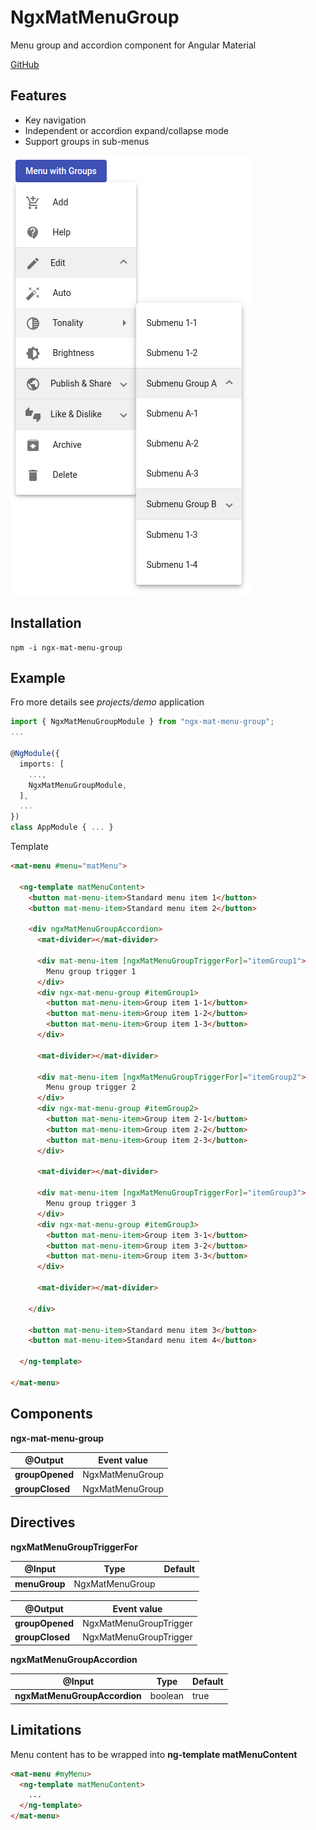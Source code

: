 # NgxMatMenuGroup

Menu group and accordion component for Angular Material

[GitHub](https://github.com/w3soto/ngx-mat-menu-group)

## Features
* Key navigation
* Independent or accordion expand/collapse mode
* Support groups in sub-menus

![Screenshot](https://raw.githubusercontent.com/w3soto/ngx-mat-menu-group/master/screenshot.png "Screenshot")

## Installation
```shell
npm -i ngx-mat-menu-group
```

## Example

Fro more details see *projects/demo* application

```typescript
import { NgxMatMenuGroupModule } from "ngx-mat-menu-group";
...

@NgModule({
  imports: [
    ...,
    NgxMatMenuGroupModule,
  ],
  ...
})
class AppModule { ... }

```

Template 
```html
<mat-menu #menu="matMenu">

  <ng-template matMenuContent>
    <button mat-menu-item>Standard menu item 1</button>
    <button mat-menu-item>Standard menu item 2</button>
    
    <div ngxMatMenuGroupAccordion>
      <mat-divider></mat-divider>
      
      <div mat-menu-item [ngxMatMenuGroupTriggerFor]="itemGroup1">
        Menu group trigger 1
      </div>
      <div ngx-mat-menu-group #itemGroup1>
        <button mat-menu-item>Group item 1-1</button>
        <button mat-menu-item>Group item 1-2</button>
        <button mat-menu-item>Group item 1-3</button>
      </div>
      
      <mat-divider></mat-divider>
      
      <div mat-menu-item [ngxMatMenuGroupTriggerFor]="itemGroup2">
        Menu group trigger 2
      </div>
      <div ngx-mat-menu-group #itemGroup2>
        <button mat-menu-item>Group item 2-1</button>
        <button mat-menu-item>Group item 2-2</button>
        <button mat-menu-item>Group item 2-3</button>
      </div>
      
      <mat-divider></mat-divider>
      
      <div mat-menu-item [ngxMatMenuGroupTriggerFor]="itemGroup3">
        Menu group trigger 3
      </div>
      <div ngx-mat-menu-group #itemGroup3>
        <button mat-menu-item>Group item 3-1</button>
        <button mat-menu-item>Group item 3-2</button>
        <button mat-menu-item>Group item 3-3</button>
      </div>
        
      <mat-divider></mat-divider>  
        
    </div>
    
    <button mat-menu-item>Standard menu item 3</button>
    <button mat-menu-item>Standard menu item 4</button>
    
  </ng-template>
  
</mat-menu>
```

## Components

**ngx-mat-menu-group**

| @Output | Event value |
| ------- | ----------- |
| **groupOpened** | NgxMatMenuGroup |
| **groupClosed** | NgxMatMenuGroup |

## Directives 
 
**ngxMatMenuGroupTriggerFor**

| @Input | Type | Default |
| ------ | ---- | ------- |
| **menuGroup** | NgxMatMenuGroup |  |

| @Output | Event value |
| ------- | ----------- |
| **groupOpened** | NgxMatMenuGroupTrigger |
| **groupClosed** | NgxMatMenuGroupTrigger |

**ngxMatMenuGroupAccordion**

| @Input | Type | Default |
| ------ | ---- | ------- |
| **ngxMatMenuGroupAccordion** | boolean | true |

## Limitations

Menu content has to be wrapped into **ng-template matMenuContent** 
```html
<mat-menu #myMenu>
  <ng-template matMenuContent>
    ...
  </ng-template>
</mat-menu>
```
